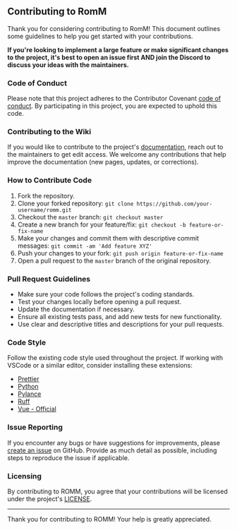## Contributing to RomM

Thank you for considering contributing to RomM! This document outlines some guidelines to help you get started with your contributions.

**If you're looking to implement a large feature or make significant changes to the project, it's best to open an issue first AND join the Discord to discuss your ideas with the maintainers.**

### Code of Conduct

Please note that this project adheres to the Contributor Covenant [code of conduct](CODE_OF_CONDUCT.md). By participating in this project, you are expected to uphold this code.

### Contributing to the Wiki

If you would like to contribute to the project's [documentation](https://github.com/zurdi15/romm/wiki), reach out to the maintainers to get edit access. We welcome any contributions that help improve the documentation (new pages, updates, or corrections).

### How to Contribute Code

1. Fork the repository.
2. Clone your forked repository: `git clone https://github.com/your-username/romm.git`
3. Checkout the `master` branch: `git checkout master`
4. Create a new branch for your feature/fix: `git checkout -b feature-or-fix-name`
5. Make your changes and commit them with descriptive commit messages: `git commit -am 'Add feature XYZ'`
6. Push your changes to your fork: `git push origin feature-or-fix-name`
7. Open a pull request to the `master` branch of the original repository.

### Pull Request Guidelines

- Make sure your code follows the project's coding standards.
- Test your changes locally before opening a pull request.
- Update the documentation if necessary.
- Ensure all existing tests pass, and add new tests for new functionality.
- Use clear and descriptive titles and descriptions for your pull requests.

### Code Style

Follow the existing code style used throughout the project. If working with VSCode or a similar editor, consider installing these extensions:

- [Prettier](https://marketplace.visualstudio.com/items?itemName=esbenp.prettier-vscode)
- [Python](https://marketplace.visualstudio.com/items?itemName=ms-python.python)
- [Pylance](https://marketplace.visualstudio.com/items?itemName=ms-python.vscode-pylance)
- [Ruff](https://marketplace.visualstudio.com/items?itemName=charliermarsh.ruff)
- [Vue - Official](https://marketplace.visualstudio.com/items?itemName=Vue.volar)

### Issue Reporting

If you encounter any bugs or have suggestions for improvements, please [create an issue](https://github.com/zurdi15/romm/issues) on GitHub. Provide as much detail as possible, including steps to reproduce the issue if applicable.

### Licensing

By contributing to ROMM, you agree that your contributions will be licensed under the project's [LICENSE](LICENSE).

---

Thank you for contributing to ROMM! Your help is greatly appreciated.
